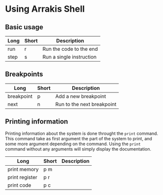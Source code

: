 # Using Arrakis Shell

## Basic usage

| Long           | Short | Description                |
|----------------|-------|----------------------------|
| run            | r     | Run the code to the end    |
| step           | s     | Run a single instruction   |

## Breakpoints

| Long           | Short | Description                |
|----------------|-------|----------------------------|
| breakpoint     | p     | Add a new breakpoint       |
| next           | n     | Run to the next breakpoint |

## Printing information

Printing information about the system is done throught the `print` command.
This command take as first argument the part of the system to print, and some
more argument depending on the command.
Using the `print` command without any arguments will simply display the
documentation.

| Long           | Short | Description  |
|----------------|-------|--------------|
| print memory   | p m   |              |
| print register | p r   |              |
| print code     | p c   |              |
